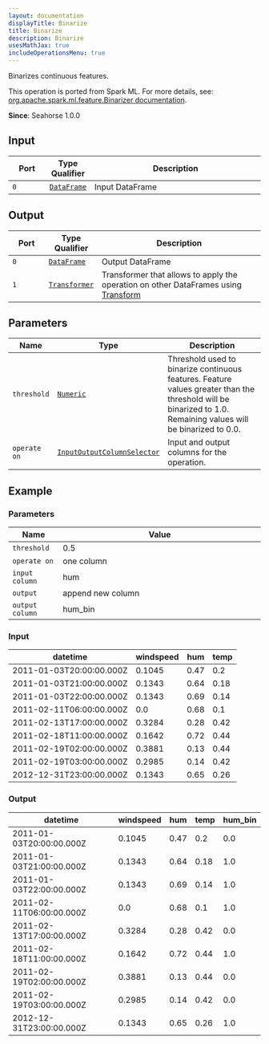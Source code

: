 ```yaml
---
layout: documentation
displayTitle: Binarize
title: Binarize
description: Binarize
usesMathJax: true
includeOperationsMenu: true
---
```

Binarizes continuous features.

This operation is ported from Spark ML. For more details, see: <a target="_blank" href="http://spark.apache.org/docs/1.6.0/api/scala/index.html#org.apache.spark.ml.feature.Binarizer">org.apache.spark.ml.feature.Binarizer documentation</a>.

**Since**: Seahorse 1.0.0

## Input


<table>
<thead>
<tr>
<th style="width:15%">Port</th>
<th style="width:15%">Type Qualifier</th>
<th style="width:70%">Description</th>
</tr>
</thead>
<tbody>
    <tr><td><code>0</code></td><td><code><a href="../classes/dataframe.html">DataFrame</a></code></td><td>Input DataFrame</td></tr>
</tbody>
</table>


## Output


<table>
<thead>
<tr>
<th style="width:15%">Port</th>
<th style="width:15%">Type Qualifier</th>
<th style="width:70%">Description</th>
</tr>
</thead>
<tbody>
    <tr><td><code>0</code></td><td><code><a href="../classes/dataframe.html">DataFrame</a></code></td><td>Output DataFrame</td></tr><tr><td><code>1</code></td><td><code><a href="../classes/transformer.html">Transformer</a></code></td><td>Transformer that allows to apply the operation on other DataFrames using <a href="transform.html">Transform</a></td></tr>
</tbody>
</table>


## Parameters


<table class="table">
<thead>
<tr>
<th style="width:15%">Name</th>
<th style="width:15%">Type</th>
<th style="width:70%">Description</th>
</tr>
</thead>
<tbody>

<tr>
<td><code>threshold</code></td>
<td><code><a href="../parameters.html#numeric">Numeric</a></code></td>
<td>Threshold used to binarize continuous features. Feature values greater than the threshold will be binarized to 1.0. Remaining values will be binarized to 0.0.</td>
</tr>

<tr>
<td><code>operate on</code></td>
<td><code><a href="../parameters.html#input_output_column_selector">InputOutputColumnSelector</a></code></td>
<td>Input and output columns for the operation.</td>
</tr>

</tbody>
</table>

## Example

### Parameters

<table class="table">
<thead>
<tr>
<th style="width:20%">Name</th>
<th style="width:80%">Value</th>
</tr>
</thead>
<tbody>
<tr>
<td><code>threshold</code></td>
<td>0.5</td>
</tr>
<tr>
<td><code>operate on</code></td>
<td>one column</td>
</tr>
<tr>
<td><code>input column</code></td>
<td>hum</td>
</tr>
<tr>
<td><code>output</code></td>
<td>append new column</td>
</tr>
<tr>
<td><code>output column</code></td>
<td>hum_bin</td>
</tr>
</tbody>
</table>

### Input

<table class="table">
    <thead>
        <tr>
            <th>datetime</th>
            <th>windspeed</th>
            <th>hum</th>
            <th>temp</th>
        </tr>
    </thead>
    <tbody>
        <tr>
            <td>2011-01-03T20:00:00.000Z</td>
            <td>0.1045</td>
            <td>0.47</td>
            <td>0.2</td>
       </tr>
        <tr>
            <td>2011-01-03T21:00:00.000Z</td>
            <td>0.1343</td>
            <td>0.64</td>
            <td>0.18</td>
       </tr>
        <tr>
            <td>2011-01-03T22:00:00.000Z</td>
            <td>0.1343</td>
            <td>0.69</td>
            <td>0.14</td>
       </tr>
        <tr>
            <td>2011-02-11T06:00:00.000Z</td>
            <td>0.0</td>
            <td>0.68</td>
            <td>0.1</td>
       </tr>
        <tr>
            <td>2011-02-13T17:00:00.000Z</td>
            <td>0.3284</td>
            <td>0.28</td>
            <td>0.42</td>
       </tr>
        <tr>
            <td>2011-02-18T11:00:00.000Z</td>
            <td>0.1642</td>
            <td>0.72</td>
            <td>0.44</td>
       </tr>
        <tr>
            <td>2011-02-19T02:00:00.000Z</td>
            <td>0.3881</td>
            <td>0.13</td>
            <td>0.44</td>
       </tr>
        <tr>
            <td>2011-02-19T03:00:00.000Z</td>
            <td>0.2985</td>
            <td>0.14</td>
            <td>0.42</td>
       </tr>
        <tr>
            <td>2012-12-31T23:00:00.000Z</td>
            <td>0.1343</td>
            <td>0.65</td>
            <td>0.26</td>
       </tr>
    </tbody>
</table>

### Output

<table class="table">
     <thead>
         <tr>
             <th>datetime</th>
             <th>windspeed</th>
             <th>hum</th>
             <th>temp</th>
             <th>hum_bin</th>
         </tr>
     </thead>
     <tbody>
         <tr>
             <td>2011-01-03T20:00:00.000Z</td>
             <td>0.1045</td>
             <td>0.47</td>
             <td>0.2</td>
             <td>0.0</td>
        </tr>
         <tr>
             <td>2011-01-03T21:00:00.000Z</td>
             <td>0.1343</td>
             <td>0.64</td>
             <td>0.18</td>
             <td>1.0</td>
        </tr>
         <tr>
             <td>2011-01-03T22:00:00.000Z</td>
             <td>0.1343</td>
             <td>0.69</td>
             <td>0.14</td>
             <td>1.0</td>
        </tr>
         <tr>
             <td>2011-02-11T06:00:00.000Z</td>
             <td>0.0</td>
             <td>0.68</td>
             <td>0.1</td>
             <td>1.0</td>
        </tr>
         <tr>
             <td>2011-02-13T17:00:00.000Z</td>
             <td>0.3284</td>
             <td>0.28</td>
             <td>0.42</td>
             <td>0.0</td>
        </tr>
         <tr>
             <td>2011-02-18T11:00:00.000Z</td>
             <td>0.1642</td>
             <td>0.72</td>
             <td>0.44</td>
             <td>1.0</td>
        </tr>
         <tr>
             <td>2011-02-19T02:00:00.000Z</td>
             <td>0.3881</td>
             <td>0.13</td>
             <td>0.44</td>
             <td>0.0</td>
        </tr>
         <tr>
             <td>2011-02-19T03:00:00.000Z</td>
             <td>0.2985</td>
             <td>0.14</td>
             <td>0.42</td>
             <td>0.0</td>
        </tr>
         <tr>
             <td>2012-12-31T23:00:00.000Z</td>
             <td>0.1343</td>
             <td>0.65</td>
             <td>0.26</td>
             <td>1.0</td>
        </tr>
     </tbody>
 </table>

